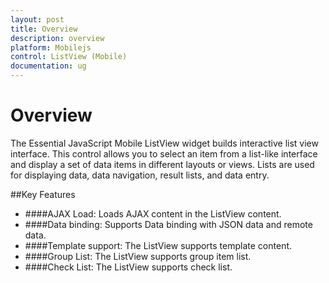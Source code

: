 ```yaml
---
layout: post
title: Overview
description: overview
platform: Mobilejs
control: ListView (Mobile)
documentation: ug
---
```


# Overview

The Essential JavaScript Mobile ListView widget builds interactive list view interface. This control allows you to select an item from a list-like interface and display a set of data items in different layouts or views. Lists are used for displaying data, data navigation, result lists, and data entry.

##Key Features

* ####AJAX Load: Loads AJAX content in the ListView content.
* ####Data binding: Supports Data binding with JSON data and remote data.
* ####Template support: The ListView supports template content.
* ####Group List: The ListView supports group item list.
* ####Check List: The ListView supports check list.



